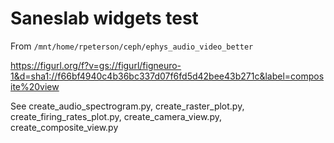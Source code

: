 # Saneslab widgets test

From `/mnt/home/rpeterson/ceph/ephys_audio_video_better`

https://figurl.org/f?v=gs://figurl/figneuro-1&d=sha1://f66bf4940c4b36bc337d07f6fd5d42bee43b271c&label=composite%20view
<!--
height: 700
-->

See create_audio_spectrogram.py, create_raster_plot.py, create_firing_rates_plot.py, create_camera_view.py, create_composite_view.py